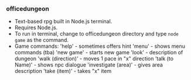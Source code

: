 ### officedungeon

- Text-based rpg built in Node.js terminal.
- Requires Node.js.
- To run in terminal, change to officedungeon directory and type `node game` as the command.
- Game commands:
    'help' - sometimes offers hint
    'menu' - shows menu commands (tba)
    'new game' - starts new game
    'look' - description of dungeon
    'walk (direction)' - moves 1 pace in "x" direction
    'talk (to Name)' - shows npc dialogue
    'investigate (area)' - gives area description
    'take (item)' - takes "x" item